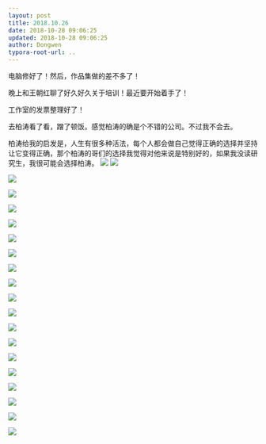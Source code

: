 ```yaml
---
layout: post
title: 2018.10.26
date: 2018-10-28 09:06:25
updated: 2018-10-28 09:06:25
author: Dongwen
typora-root-url: ..
---
```




电脑修好了！然后，作品集做的差不多了！

晚上和王朝红聊了好久好久关于培训！最近要开始着手了！

工作室的发票整理好了！

去柏涛看了看，蹭了顿饭。感觉柏涛的确是个不错的公司。不过我不会去。

柏涛给我的启发是，人生有很多种活法，每个人都会做自己觉得正确的选择并坚持让它变得正确，那个柏涛的哥们的选择我觉得对他来说是特别好的，如果我没读研究生，我很可能会选择柏涛。  ![](/img/in-post/x55169823.jpg)
![](/img/in-post/x55169812.jpg)

![](/img/in-post/x55169812.jpg)

![](/img/in-post/x55169812.jpg)

![](/img/in-post/x55169812.jpg)

![](/img/in-post/x55169812.jpg)

![](/img/in-post/x55169812.jpg)

![](/img/in-post/x55169812.jpg)

![](/img/in-post/x55169812.jpg)

![](/img/in-post/x55169812.jpg)

![](/img/in-post/x55169812.jpg)

![](/img/in-post/x55169812.jpg)

![](/img/in-post/x55169812.jpg)

![](/img/in-post/x55169812.jpg)

![](/img/in-post/x55169812.jpg)

![](/img/in-post/x55169812.jpg)

![](/img/in-post/x55169812.jpg)

![](/img/in-post/x55169812.jpg)

![](/img/in-post/x55169812.jpg)

![](/img/in-post/x55169812.jpg)

